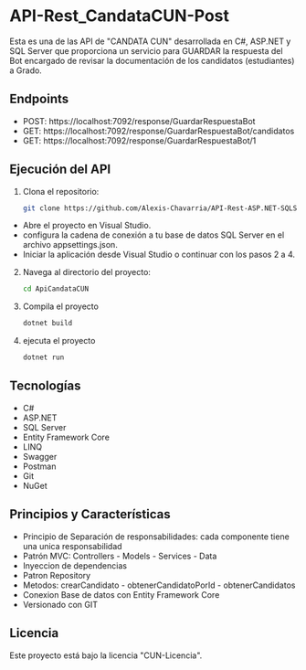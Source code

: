 # API-Rest_CandataCUN-Post

Esta es una de las API de "CANDATA CUN" desarrollada en C#, ASP.NET y SQL Server que proporciona un servicio para GUARDAR la respuesta del Bot encargado de revisar la documentación de los candidatos (estudiantes) a Grado.

## Endpoints

- POST: https://localhost:7092/response/GuardarRespuestaBot
- GET: https://localhost:7092/response/GuardarRespuestaBot/candidatos
- GET: https://localhost:7092/response/GuardarRespuestaBot/1


## Ejecución del API

1. Clona el repositorio:
   ```bash
   git clone https://github.com/Alexis-Chavarria/API-Rest-ASP.NET-SQLServer.git

  - Abre el proyecto en Visual Studio.
  - configura la cadena de conexión a tu base de datos SQL Server en el archivo appsettings.json.
  - Iniciar la aplicación desde Visual Studio o continuar con los pasos 2 a 4.

2. Navega al directorio del proyecto:
   ```bash
   cd ApiCandataCUN

3. Compila el proyecto
    ```bash
   dotnet build

4. ejecuta el proyecto
    ```bash
   dotnet run

## Tecnologías
- C#
- ASP.NET
- SQL Server
- Entity Framework Core
- LINQ
- Swagger
- Postman
- Git
- NuGet

## Principios y Características
- Principio de Separación de responsabilidades: cada componente tiene una unica responsabilidad
- Patrón MVC: Controllers - Models - Services - Data
- Inyeccion de dependencias
- Patron Repository
- Metodos: crearCandidato - obtenerCandidatoPorId - obtenerCandidatos
- Conexion Base de datos con Entity Framework Core
- Versionado con GIT

## Licencia
Este proyecto está bajo la licencia "CUN-Licencia".
